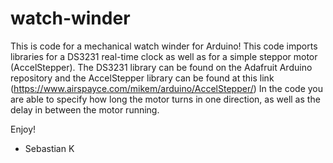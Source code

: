 # watch-winder

This is code for a mechanical watch winder for Arduino! This code imports libraries for a DS3231 real-time clock as well as for a simple steppor motor (AccelStepper). The DS3231 library can be found on the Adafruit Arduino repository and the AccelStepper library can be found at this link (https://www.airspayce.com/mikem/arduino/AccelStepper/) In the code you are able to specify how long the motor turns in one direction, as well as the delay in between the motor running. 

Enjoy!

- Sebastian K
